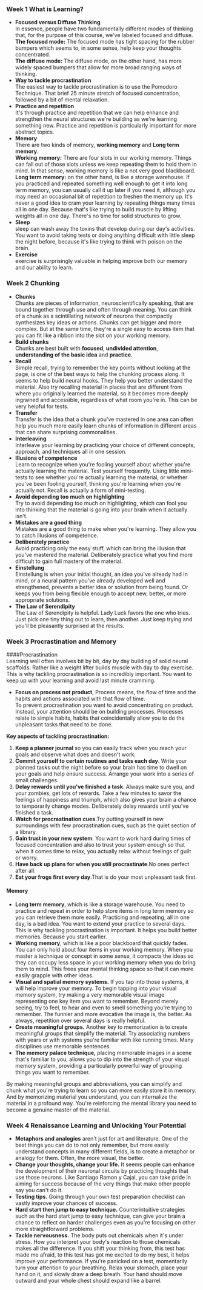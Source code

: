 
### Week 1 What is Learning?
* **Focused versus Diffuse Thinking**  
In essence, people have two fundamentally
different modes of thinking that, for the purpose of this course, we've
labeled focused and diffuse.  
**The focused mode:** The focused mode has tight spacing for the
rubber bumpers which seems to, in some sense, help keep
your thoughts concentrated.   
**The diffuse mode:** The diffuse mode, on the other hand, has
more widely spaced bumpers that allow for more broad
ranging ways of thinking.
* **Way to tackle procrastination**  
The easiest way to tackle procrastination
is to use the Pomodoro Technique. That brief 25 minute stretch of focused concentration, followed by a bit of mental
relaxation. 
* **Practice and repetition**  
It's through practice and repetition that
we can help enhance and strengthen the neural structures we're
building as we're learning something new. Practice and repetition is particularly
important for more abstract topics.
* **Memory**  
There are two kinds of memory, **working memory** and **Long term memory**.  
**Working memory:** There are four slots in our working memory. Things can fall out of those slots unless we keep repeating them to hold them in mind. In that sense, working memory is like a not very good blackboard.  
**Long term memory:** on the other hand, is like a storage warehouse. If you practiced and repeated something well enough to get it into long term memory, you can usually call it up later if you need it, although you may need an occasional bit of repetition to freshen the memory up. It's never a good idea to cram your
learning by repeating things many times all in one day. Because that's like trying to build muscle by lifting weights all in one day. There's no time for solid structures to grow.  
* **Sleep**  
sleep can wash away the toxins that develop during our day's activities. You want to avoid taking tests or doing anything difficult with little sleep the night before, because it's like trying to think with poison on the brain.
* **Exercise**  
exercise is surprisingly valuable in helping improve both our memory and our ability to learn. 

### Week 2 Chunking
* **Chunks**  
Chunks are pieces of information, neuroscientifically speaking, that are bound together through use and often through meaning. You can think of a chunk as a scintillating network of neurons that compactly synthesizes key ideas or actions. Chunks can get bigger and more complex. But at the same time, they're a single easy to access item that you can fit like a ribbon into the slot on your working memory.
* **Build chunks**  
Chunks are best built with **focused**, **undivided attention**, **understanding of the basic idea** and **practice**.
* **Recall**  
Simple recall, trying to remember the key points without looking at the page, is one of the best ways to help the chunking process along. It seems to help build neural hooks. They help you better understand the material. Also try recalling material in places that are different from where you originally learned the material, so it becomes more deeply ingrained and accessible, regardless of what room you're in. This can be very helpful for tests. 
* **Transfer**  
Transfer is the idea that a chunk you've mastered in one area can often help you much more easily learn chunks of information in different areas that can share
surprising commonalities.
* **Interleaving**  
Interleave your learning by practicing your choice of different concepts, approach, and techniques all in one session.
* **Illusions of competence**  
Learn to recognize when you're fooling yourself about whether you're actually learning the material. Test yourself frequently. Using little mini-tests to see whether you're actually learning the material, or whether you've been fooling yourself, thinking you're learning when you're actually not. Recall is actually a form of mini-testing. 
* **Avoid depending too much on highlighting**  
Try to avoid depending too much on
highlighting, which can fool you into thinking that the material is going into
your brain when it actually isn't.
* **Mistakes are a good thing**  
Mistakes are a good thing to make when you're learning. They allow you to catch illusions of competence.
* **Deliberately practice**  
Avoid practicing only the easy stuff, which can bring the illusion that you've mastered the material. Deliberately practice what you find more difficult to gain full mastery of the material. 
* **Einstellung**  
Einstellung is when your initial thought, an idea you've already had in mind, or a neural pattern you've already developed well and strengthened, prevents a better idea or solution from being found. Or keeps you from being flexible enough to accept new, better, or more appropriate solutions. 
* **The Law of Serendipity**  
The Law of Serendipity is helpful. Lady Luck favors the one who tries. Just pick one tiny thing out to learn, then another. Just keep trying and you'll be pleasantly surprised at the results.

### Week 3 Procrastination and Memory  

####Procrastination  
Learning well often involves bit by bit, day by day building of solid neural scaffolds. Rather like a weight lifter builds muscle with day to day exercise. This is why tackling procrastination is so incredibly important. You want to keep up with your learning and avoid last minute cramming.   

* **Focus on process not product**, Process means, the flow of time and the habits and actions associated with that flow of time.  
To prevent procrastination you want to avoid concentrating on product. Instead, your attention should be on building processes. Processes relate to simple habits, habits that coincidentally allow you to do the unpleasant tasks that need to be done.

**Key aspects of tackling procrastination:**  
1. **Keep a planner journal** so you can easily track when you reach your goals and observe what does and doesn't work.  
2. **Commit yourself to certain routines and tasks each day**. Write your planned tasks out the night before so your brain has time to dwell on your goals and help ensure success. Arrange your work into a series of small challenges.  
3. **Delay rewards until you've finished a task**. Always make sure you, and your zombies, get lots of rewards. Take a few minutes to savor the feelings of happiness and triumph, which also gives your brain a chance to temporarily change modes. Deliberately delay rewards until you've finished a task.  
4. **Watch for procrastination cues**.Try putting yourself in new surroundings with few procrastination cues, such as the quiet section of a library.  
5. **Gain trust in your new system**. You want to work hard during times of focused concentration and also to trust your system enough so that when it comes time to relax, you actually relax without feelings of guilt or worry.  
6. **Have back up plans for when you still procrastinate**.No ones perfect after all.  
7. **Eat your frogs first every day**.That is do your most unpleasant task first.  

#### Memory
* **Long term memory**, which is like a storage warehouse. You need to practice and repeat in order to help store items in long term memory so you can retrieve them more easily. Practicing and repeating, all in one day, is a bad idea. You want to extend your practice to several days. This is why tackling procrastination is important. It helps you build better memories. Because you start earlier.  
* **Working memory**, which is like a poor blackboard that quickly fades. You can only hold about four items in your working memory. When you master a technique or concept in some sense, it compacts the ideas so they can occupy less space in your working memory when you do bring them to mind. This frees your mental thinking space so that it can more easily grapple with other ideas.  
* **Visual and spatial memory systems.** If you tap into those systems, it will help improve your memory. To begin tapping into your visual memory system, try making a very memorable visual image representing one key item you want to remember. Beyond merely seeing, try to feel, to hear and even to smell something you're trying to remember. The funnier and more evocative the image is, the better. As always, repetition over several days is really helpful.   
* **Create meaningful groups.** Another key to memorization is to create meaningful groups that simplify the material. Try associating numbers with years or with systems you're familiar with like running times. Many disciplines use memorable sentences.   
* **The memory palace technique,** placing memorable images in a scene that's familiar to you, allows you to dip into the strength of your visual memory system, providing a particularly powerful way of grouping things you want to remember.  

By making meaningful groups and abbreviations, you can simplify and chunk what you're trying to learn so you can more easily store it in memory. And by memorizing material you understand, you can internalize the material in a profound way. You're reinforcing the mental library you need to become a genuine master of the material. 


### Week 4 Renaissance Learning and Unlocking Your Potential
* **Metaphors and analogies** aren't just for art and literature. One of the best things you can do to not only remember, but more easily understand concepts in many different fields, is to create a metaphor or analogy for them. Often, the more visual, the better.   
* **Change your thoughts, change your life.** It seems people can enhance the development of their neuronal circuits by practicing thoughts that use those neurons. Like Santiago Ramon y Cajal, you can take pride in aiming for success because of the very things that make other people say you can't do it.   
* **Testing tips.** Going through your own test preparation checklist can vastly improve your chances of success.   
* **Hard start then jump to easy technique.** Counterintuitive strategies such as the hard start jump to easy technique, can give your brain a chance to reflect on harder challenges even as you're focusing on other more straightforward problems.  
* **Tackle nervousness.** The body puts out chemicals when it's under stress. How you interpret your body's reaction to those chemicals makes all the difference. If you shift your thinking from, this test has made me afraid, to this test has got me excited to do my best, it helps improve your performance. If you're panicked on a test, momentarily turn your attention to your breathing. Relax your stomach, place your hand on it, and slowly draw a deep breath. Your hand should move outward and your whole chest should expand like a barrel.


